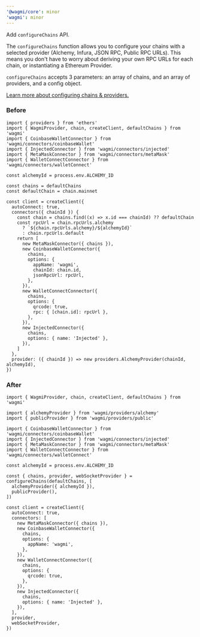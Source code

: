 ```yaml
---
'@wagmi/core': minor
'wagmi': minor
---
```


Add `configureChains` API.

The `configureChains` function allows you to configure your chains with a selected provider (Alchemy, Infura, JSON RPC, Public RPC URLs). This means you don't have to worry about deriving your own RPC URLs for each chain, or instantiating a Ethereum Provider.

`configureChains` accepts 3 parameters: an array of chains, and an array of providers, and a config object.

[Learn more about configuring chains & providers.](https://wagmi.sh/docs/providers/configuring-chains)

### Before

```tsx
import { providers } from 'ethers'
import { WagmiProvider, chain, createClient, defaultChains } from 'wagmi'
import { CoinbaseWalletConnector } from 'wagmi/connectors/coinbaseWallet'
import { InjectedConnector } from 'wagmi/connectors/injected'
import { MetaMaskConnector } from 'wagmi/connectors/metaMask'
import { WalletConnectConnector } from 'wagmi/connectors/walletConnect'

const alchemyId = process.env.ALCHEMY_ID

const chains = defaultChains
const defaultChain = chain.mainnet

const client = createClient({
  autoConnect: true,
  connectors({ chainId }) {
    const chain = chains.find((x) => x.id === chainId) ?? defaultChain
    const rpcUrl = chain.rpcUrls.alchemy
      ? `${chain.rpcUrls.alchemy}/${alchemyId}`
      : chain.rpcUrls.default
    return [
      new MetaMaskConnector({ chains }),
      new CoinbaseWalletConnector({
        chains,
        options: {
          appName: 'wagmi',
          chainId: chain.id,
          jsonRpcUrl: rpcUrl,
        },
      }),
      new WalletConnectConnector({
        chains,
        options: {
          qrcode: true,
          rpc: { [chain.id]: rpcUrl },
        },
      }),
      new InjectedConnector({
        chains,
        options: { name: 'Injected' },
      }),
    ]
  },
  provider: ({ chainId }) => new providers.AlchemyProvider(chainId, alchemyId),
})
```

### After

```tsx
import { WagmiProvider, chain, createClient, defaultChains } from 'wagmi'

import { alchemyProvider } from 'wagmi/providers/alchemy'
import { publicProvider } from 'wagmi/providers/public'

import { CoinbaseWalletConnector } from 'wagmi/connectors/coinbaseWallet'
import { InjectedConnector } from 'wagmi/connectors/injected'
import { MetaMaskConnector } from 'wagmi/connectors/metaMask'
import { WalletConnectConnector } from 'wagmi/connectors/walletConnect'

const alchemyId = process.env.ALCHEMY_ID

const { chains, provider, webSocketProvider } = configureChains(defaultChains, [
  alchemyProvider({ alchemyId }),
  publicProvider(),
])

const client = createClient({
  autoConnect: true,
  connectors: [
    new MetaMaskConnector({ chains }),
    new CoinbaseWalletConnector({
      chains,
      options: {
        appName: 'wagmi',
      },
    }),
    new WalletConnectConnector({
      chains,
      options: {
        qrcode: true,
      },
    }),
    new InjectedConnector({
      chains,
      options: { name: 'Injected' },
    }),
  ],
  provider,
  webSocketProvider,
})
```
